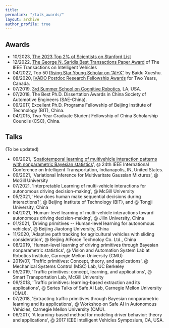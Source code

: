 ```yaml
---
title: 
permalink: "/talk_awards/"
layout: archive
author_profile: true
---
```


<!--
{% include base_path %}
{% for post in site.teaching reversed %}
  {% include archive-single.html %}
{% endfor %}
-->
## Awards
- 10/2023, [The 2023 Top 2% of Scientists on Stanford List](https://elsevier.digitalcommonsdata.com/datasets/btchxktzyw/6)
- 12/2022, [The George N. Saridis Best Transactions Paper Award](https://ieeexplore.ieee.org/document/9991940) of The IEEE Transactions on Intelligent Vehicles
- 04/2022, Top 50 [Rising Star Young Scholar on “AI+X”](https://mp.weixin.qq.com/s/eNcKhmhJaZ20t-0P_yusJA) by Baidu Xueshu.
- 08/2020, [IVADO Postdoc Research Fellowship Awards](https://ivado.ca/en/spotlight-on-our-academic-community/?programmes=postdoctoral-research-funding) for Two Years, Canada.
- 07/2019, [3rd Summer School on Cognitive Robotics](https://sites.usc.edu/cognitive-robotics/), LA, USA.
- 07/2018, The Best Ph.D. Dissertation Awards in China Society of Automotive Engineers (SAE-China).
- 09/2017, Excellent Ph.D. Programs Fellowship of Beijing Institute of Technology (BIT), China.
- 04/2015, Two-Year Graduate Student Fellowship of China Scholarship Councils (CSC), China.

## Talks

(To be updated)

- 09/2021, '[Spatiotemporal learning of multivehicle interaction patterns with nonparametric Bayesian statistics](https://sites.google.com/view/itsc2021-social/)', @ 24th IEEE International Conference on Intelligent Transportation, Indianapolis, IN, United States.
- 09/2021, 'Variational Inference for Multivaritate Gaussian Mixtures', @ McGill University
- 07/2021, 'Interpretable Learning of multi-vehicle interactions for autonomous driving decision-making', @ McGill University
- 05/2021, 'How does human make sequential decisions during interactions?', @ Beijing Institute of Technology (BIT), and @ Tongji University, China
- 04/2021, 'Human-level learning of multi-vehicle interactions toward autonomous driving decision-making', @ Jilin University, China
- 01/2021, 'Driving primitives -- Human-level learning for autonomous vehicles', @ Beijing Jiaotong University, China
- 11/2020, 'Adaptive path tracking for agricultural vehicles with sliding consideration', @ Beijing AIForce Technoloy Co. Ltd., China
- 08/2019, 'Human-level learning of driving primitives through Bayesian nonparametric statistics', @ Vision and Automation System Lab at Robotics Institute, Carnegie Mellon University (CMU)
- 2019/07, 'Traffic primitives: Concept, theory, and applications', @ Mechanical Systems Control (MSC) Lab, UC Berkeley
- 05/2019, 'Traffic primitives: concept, learning, and applications', @ Smart Transportation Lab, McGill University
- 09/2018, 'Traffic primitives: learning-based extraction and its applications', @ Series Talks of Safe AI Lab, Carnegie Mellon University (CMU).
- 07/2018, 'Extracting traffic primitives through Bayesian nonparametric learning and its applications', @ Workshop on Safe AI in Autonomous Vehicles, Carnegie Mellon University (CMU).
- 06/2017, 'A learning-based method for modeling driver behavior: theory and applications', @ 2017 IEEE Intelligent Vehicles Symposium, CA, USA.
